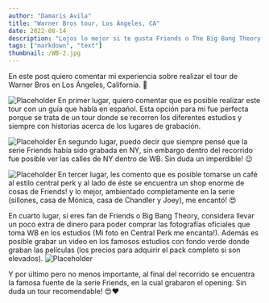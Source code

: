 ```yaml
---
author: "Damaris Avila"
title: "Warner Bros tour, Los Ángeles, CA"
date: 2022-08-14
description: "Lejos lo mejor si te gusta Friends o The Big Bang Theory."
tags: ["markdown", "text"]
thumbnail: /WB-2.jpg
---
```



En este post quiero comentar mi experiencia sobre realizar el tour de Warner Bros en Los Ángeles, California. <span class="emojify">:star2:</span>

![Placeholder](/WB-5.jpg)
En primer lugar, quiero comentar que es posible realizar este tour con un guía que habla en español. Esta opción para mi fue perfecta porque se trata de un tour donde se recorren los diferentes estudios y siempre con historias acerca de los lugares de grabación.

![Placeholder](/WB-6.jpg)
En segundo lugar, puedo decir que siempre pensé que la serie Friends había sido grabada en NY, sin embargo dentro del recorrido fue posible ver las calles de NY dentro de WB. Sin duda un imperdible! <span class="emojify">:wink:</span>

![Placeholder](/WB-7.jpg)
En tercer lugar, les comento que es posible tomarse un café al estilo central perk y al lado de éste se encuentra un shop enorme de cosas de Friends! y lo mejor, ambientado completamente en la serie (sillones, casa de Mónica, casa de Chandler y Joey), me encantó! <span class="emojify">:heart_eyes:</span>

En cuarto lugar, si eres fan de Friends o Big Bang Theory, considera llevar un poco extra de dinero para poder comprar las fotografías oficiales que toma WB en los estudios (Mi foto en Central Perk me encanta!). Además es posible grabar un video en los famosos estudios con fondo verde donde graban las películas (los precios para adquirir el pack completo si son elevados).
![Placeholder](/WB-1.jpg)

Y por último pero no menos importante, al final del recorrido se encuentra la famosa fuente de la serie Friends, en la cual grabaron el opening. Sin duda un tour recomendable! <span class="emojify">:heart_eyes:</span><span class="emojify">:heart:</span>